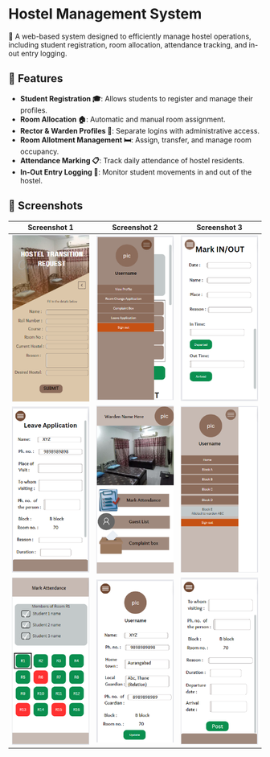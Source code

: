 # **Hostel Management System**

🚀 A web-based system designed to efficiently manage hostel operations, including student registration, room allocation, attendance tracking, and in-out entry logging.

## 📌 Features

- **Student Registration 🎓**: Allows students to register and manage their profiles.
- **Room Allocation 🏠**: Automatic and manual room assignment.
- **Rector & Warden Profiles 🔑**: Separate logins with administrative access.
- **Room Allotment Management 🛏️**: Assign, transfer, and manage room occupancy.
- **Attendance Marking 📋**: Track daily attendance of hostel residents.
- **In-Out Entry Logging 🚪**: Monitor student movements in and out of the hostel.

## 📸 Screenshots  

| Screenshot 1 | Screenshot 2 | Screenshot 3 |
|--------------|--------------|--------------|
| ![Screenshot 2024-01-03 121831](assets/Screenshot%202024-01-03%20121831.png) | ![Screenshot 2024-01-03 152730](assets/Screenshot%202024-01-03%20152730.png) | ![Screenshot 2024-01-03 154254](assets/Screenshot%202024-01-03%20154254.png) |
| ![Screenshot 2024-01-03 162743](assets/Screenshot%202024-01-03%20162743.png) | ![Screenshot 2024-01-03 200540](assets/Screenshot%202024-01-03%20200540.png) | ![Screenshot 2024-01-03 200427](assets/Screenshot%202024-01-03%20200427.png) |
| ![Screenshot 2024-01-04 213849](assets/Screenshot%202024-01-04%20213849.png) | ![Screenshot 2024-01-03 160425](assets/Screenshot%202024-01-03%20160425.png) | ![Screenshot 2024-01-03 162822](assets/Screenshot%202024-01-03%20162822.png) |
